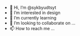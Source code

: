 - 👋 Hi, I’m @sykbyudtsyt
- 👀 I’m interested in design
- 🌱 I’m currently learning 
- 💞️ I’m looking to collaborate on ...
- 📫 How to reach me ...

<!---
sykbyudtsyt/sykbyudtsyt is a ✨ special ✨ repository because its `README.md` (this file) appears on your GitHub profile.
You can click the Preview link to take a look at your changes.
--->
